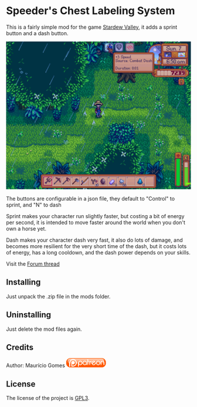 ﻿# Speeder's Chest Labeling System
 
This is a fairly simple mod for the game [Stardew Valley](http://stardewvalley.net/), it adds a sprint button and a dash button.

![Game Screenshot](screenshot.png)

The buttons are configurable in a json file, they default to "Control" to sprint, and "N" to dash

Sprint makes your character run slightly faster, but costing a bit of energy per second, it is intended to move faster around the world when you don't own a horse yet.

Dash makes your character dash very fast, it also do lots of damage, and becomes more resilient for the very short time of the dash, but it costs lots of energy, has a long cooldown, and the dash power depends on your skills.

Visit the [Forum thread](http://community.playstarbound.com/threads/smapi-slower-fence-decay.110211/)

## Installing

Just unpack the .zip file in the mods folder.

## Uninstalling

Just delete the mod files again.

## Credits

Author: Maurício Gomes [![Patreon Logo](ipatreon.png)](https://patreon.com/user?u=3066937)

## License

The license of the project is [GPL3](https://gnu.org/licenses/gpl.html).
